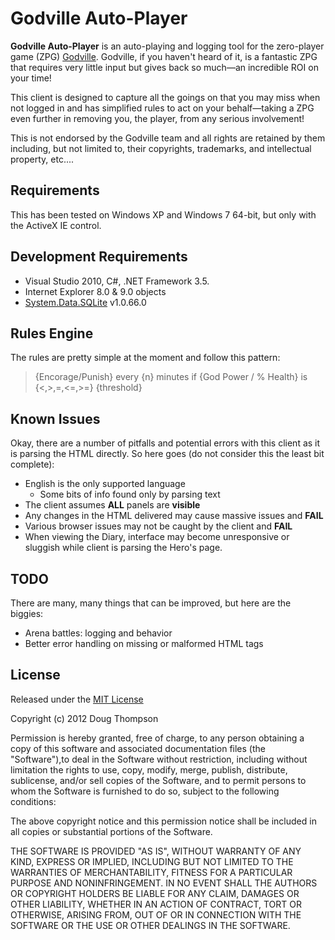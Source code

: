 # Godville Auto-Player #

**Godville Auto-Player** is an auto-playing and logging tool for the zero-player game (ZPG) [Godville](http://godvillegame.com/).  Godville, if you haven't heard of it, is a fantastic ZPG that requires very little input but gives back so much&mdash;an incredible ROI on your time!

This client is designed to capture all the goings on that you may miss when not logged in and has simplified rules to act on your behalf&mdash;taking a ZPG even further in removing you, the player, from any serious involvement!

This is not endorsed by the Godville team and all rights are retained by them including, but not limited to, their copyrights, trademarks, and intellectual property, etc....

## Requirements ##
This has been tested on Windows XP and Windows 7 64-bit, but only with the ActiveX IE control.

## Development Requirements ##
- Visual Studio 2010, C#, .NET Framework 3.5.
- Internet Explorer 8.0 & 9.0 objects
- [System.Data.SQLite](http://sqlite.phxsoftware.com/) v1.0.66.0

## Rules Engine ##
The rules are pretty simple at the moment and follow this pattern:
> {Encorage/Punish} every {n} minutes if {God Power / % Health} is {<,>,=,<=,>=} {threshold}

## Known Issues ##
Okay, there are a number of pitfalls and potential errors with this client as it is parsing the HTML directly.  So here goes (do not consider this the least bit complete):

- English is the only supported language
	- Some bits of info found only by parsing text
- The client assumes **ALL** panels are **visible**
- Any changes in the HTML delivered may cause massive issues and **FAIL**
- Various browser issues may not be caught by the client and **FAIL**
- When viewing the Diary, interface may become unresponsive or sluggish while client is parsing the Hero's page.

## TODO ##
There are many, many things that can be improved, but here are the biggies:

- Arena battles: logging and behavior
- Better error handling on missing or malformed HTML tags

## License ##
Released under the [MIT License](http://www.opensource.org/licenses/mit-license.php)

Copyright (c) 2012 Doug Thompson

Permission is hereby granted, free of charge, to any person obtaining a
copy of this software and associated documentation files (the
"Software"),to deal in the Software without restriction, including
without limitation the rights to use, copy, modify, merge, publish,
distribute, sublicense, and/or sell copies of the Software, and to
permit persons to whom the Software is furnished to do so, subject to
the following conditions:

The above copyright notice and this permission notice shall be included
in all copies or substantial portions of the Software.

THE SOFTWARE IS PROVIDED "AS IS", WITHOUT WARRANTY OF ANY KIND, EXPRESS
OR IMPLIED, INCLUDING BUT NOT LIMITED TO THE WARRANTIES OF
MERCHANTABILITY, FITNESS FOR A PARTICULAR PURPOSE AND NONINFRINGEMENT.
IN NO EVENT SHALL THE AUTHORS OR COPYRIGHT HOLDERS BE LIABLE FOR ANY
CLAIM, DAMAGES OR OTHER LIABILITY, WHETHER IN AN ACTION OF CONTRACT,
TORT OR OTHERWISE, ARISING FROM, OUT OF OR IN CONNECTION WITH THE
SOFTWARE OR THE USE OR OTHER DEALINGS IN THE SOFTWARE.
